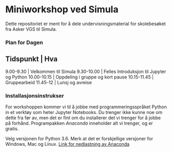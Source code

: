 # Miniworkshop ved Simula

Dette repositoriet er ment for å dele undervisningsmaterial for skolebesøket fra Asker VGS til Simula. 

### Plan for Dagen

Tidspunkt | Hva
--------------------------------
9.00-9.30 | Velkommen til Simula
9.30-10.00 | Felles Introduksjon til Jupyter og Python
10.00-10.15 | Oppdeling i gruppe og kort pause
10.15-11.45 | Gruppearbeid
11.45-12 | Lunsj og avreise

### Installasjonsinstrukser

For workshoppen kommer vi til å jobbe med programmeringsspråket Python in et verktøy som heter Jupyter Notebooks. Du trenger ikke kunne noe om dette fra før av, men det er fint om du installerer det vi trenger for å jobbe på forhånd. Programpakken *Anaconda* inneholder alt vi trenger, og er gratis. 

Velg versjonen for Python 3.6. Merk at det er forskjellige versjoner for Windows, Mac og Linux.
[Link for nedlastning av Anaconda](https://www.anaconda.com/download/)





